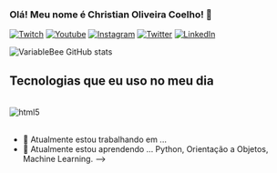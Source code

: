 ### Olá! Meu nome é Christian Oliveira Coelho! 👋
[![Twitch](https://img.shields.io/badge/Twitch-9146FF?style=for-the-badge&logo=twitch&logoColor=white)](https://www.twitch.tv/toquinhaman)
[![Youtube](https://img.shields.io/badge/YouTube-FF0000?style=for-the-badge&logo=youtube&logoColor=white)](https://www.youtube.com/channel/UC177sCc63-aazx2T3n1LGWg)
[![Instagram](https://img.shields.io/badge/Instagram-E4405F?style=for-the-badge&logo=instagram&logoColor=white)](https://www.instagram.com/toquinhaman/)
[![Twitter](https://img.shields.io/badge/Twitter-1DA1F2?style=for-the-badge&logo=twitter&logoColor=white)](https://twitter.com/toquinha_man)
[![LinkedIn](https://img.shields.io/badge/LinkedIn-0077B5?style=for-the-badge&logo=linkedin&logoColor=white)](https://www.linkedin.com/in/christian-oliveira-925532257/)

![VariableBee GitHub stats](https://github-readme-stats.vercel.app/api?username=variablebee&show_icons=true&theme=dracula)

## Tecnologias que eu uso no meu dia
<div style="display: inline_block"><br/>
  <img align="center" alt="html5" src="https://img.shields.io/badge/Python-3776AB?style=for-the-badge&logo=python&logoColor=white" />
</div><br/>

- 🔭 Atualmente estou trabalhando em ...
- 🌱 Atualmente estou aprendendo ... Python, Orientação a Objetos, Machine Learning.
-->

